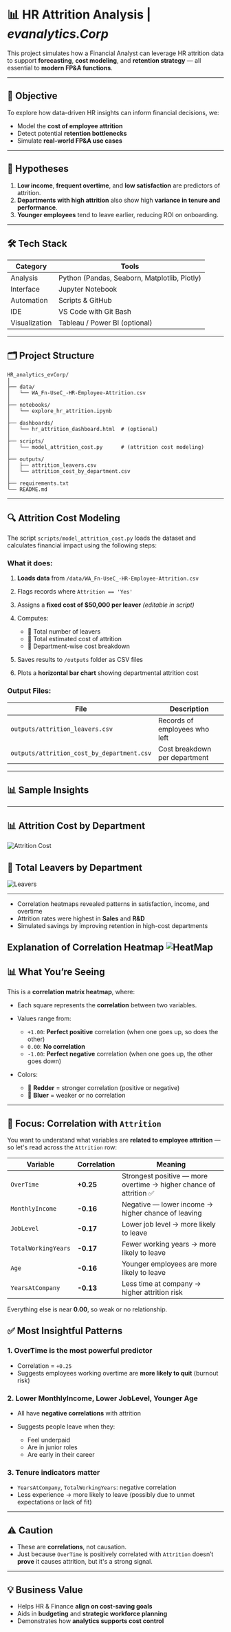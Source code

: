 # 📊 HR Attrition Analysis | *evanalytics.Corp*

This project simulates how a Financial Analyst can leverage HR attrition data to support **forecasting**, **cost modeling**, and **retention strategy** — all essential to **modern FP\&A functions**.

---

## 🎯 Objective

To explore how data-driven HR insights can inform financial decisions, we:

* Model the **cost of employee attrition**
* Detect potential **retention bottlenecks**
* Simulate **real-world FP\&A use cases**

---

## 🧪 Hypotheses

1. **Low income**, **frequent overtime**, and **low satisfaction** are predictors of attrition.
2. **Departments with high attrition** also show high **variance in tenure and performance**.
3. **Younger employees** tend to leave earlier, reducing ROI on onboarding.

---

## 🛠️ Tech Stack

| Category      | Tools                                        |
| ------------- | -------------------------------------------- |
| Analysis      | Python (Pandas, Seaborn, Matplotlib, Plotly) |
| Interface     | Jupyter Notebook                             |
| Automation    | Scripts & GitHub                             |
| IDE           | VS Code with Git Bash                        |
| Visualization | Tableau / Power BI (optional)                |

---

## 🗂️ Project Structure

```
HR_analytics_evCorp/
│
├── data/
│   └── WA_Fn-UseC_-HR-Employee-Attrition.csv
│
├── notebooks/
│   └── explore_hr_attrition.ipynb
│
├── dashboards/
│   └── hr_attrition_dashboard.html  # (optional)
│
├── scripts/
│   └── model_attrition_cost.py      # (attrition cost modeling)
│
├── outputs/
│   ├── attrition_leavers.csv
│   └── attrition_cost_by_department.csv
│
├── requirements.txt
└── README.md
```

---

## 🔍 Attrition Cost Modeling

The script `scripts/model_attrition_cost.py` loads the dataset and calculates financial impact using the following steps:

### What it does:

1. **Loads data** from `/data/WA_Fn-UseC_-HR-Employee-Attrition.csv`
2. Flags records where `Attrition == 'Yes'`
3. Assigns a **fixed cost of \$50,000 per leaver** *(editable in script)*
4. Computes:

   * 🔻 Total number of leavers
   * 💸 Total estimated cost of attrition
   * 🏢 Department-wise cost breakdown
5. Saves results to `/outputs` folder as CSV files
6. Plots a **horizontal bar chart** showing departmental attrition cost

### Output Files:

| File                                       | Description                   |
| ------------------------------------------ | ----------------------------- |
| `outputs/attrition_leavers.csv`            | Records of employees who left |
| `outputs/attrition_cost_by_department.csv` | Cost breakdown per department |

---

## 📊 Sample Insights

---

## 📊 Attrition Cost by Department

![Attrition Cost](outputs/plot_attrition_cost.png)

## 👥 Total Leavers by Department

![Leavers](outputs/plot_Number_of_Employees_Who_Left.png)

---


* Correlation heatmaps revealed patterns in satisfaction, income, and overtime
* Attrition rates were highest in **Sales** and **R\&D**
* Simulated savings by improving retention in high-cost departments


Explanation of Correlation Heatmap 
![HeatMap](outputs/correlation_heatmap.png)
---

## 📊 What You’re Seeing

This is a **correlation matrix heatmap**, where:

* Each square represents the **correlation** between two variables.
* Values range from:

  * `+1.00`: **Perfect positive** correlation (when one goes up, so does the other)
  * `0.00`: **No correlation**
  * `-1.00`: **Perfect negative** correlation (when one goes up, the other goes down)
* Colors:

  * 🔴 **Redder** = stronger correlation (positive or negative)
  * 🔵 **Bluer** = weaker or no correlation

---

## 🔎 Focus: Correlation with `Attrition`

You want to understand what variables are **related to employee attrition** — so let's read across the `Attrition` row:

| Variable            | Correlation | Meaning                                                           |
| ------------------- | ----------- | ----------------------------------------------------------------- |
| `OverTime`          | **+0.25**   | Strongest positive — more overtime → higher chance of attrition ✅ |
| `MonthlyIncome`     | **-0.16**   | Negative — lower income → higher chance of leaving                |
| `JobLevel`          | **-0.17**   | Lower job level → more likely to leave                            |
| `TotalWorkingYears` | **-0.17**   | Fewer working years → more likely to leave                        |
| `Age`               | **-0.16**   | Younger employees are more likely to leave                        |
| `YearsAtCompany`    | **-0.13**   | Less time at company → higher attrition risk                      |

Everything else is near **0.00**, so weak or no relationship.


## ✅ Most Insightful Patterns

### 1. **OverTime is the most powerful predictor**

* Correlation = `+0.25`
* Suggests employees working overtime are **more likely to quit** (burnout risk)

### 2. **Lower MonthlyIncome, Lower JobLevel, Younger Age**

* All have **negative correlations** with attrition
* Suggests people leave when they:

  * Feel underpaid
  * Are in junior roles
  * Are early in their career

### 3. **Tenure indicators matter**

* `YearsAtCompany`, `TotalWorkingYears`: negative correlation
* Less experience → more likely to leave (possibly due to unmet expectations or lack of fit)

---

## ⚠️ Caution

* These are **correlations**, not causation.
* Just because `OverTime` is positively correlated with `Attrition` doesn’t **prove** it causes attrition, but it's a strong signal.


---

## 💡 Business Value

* Helps HR & Finance **align on cost-saving goals**
* Aids in **budgeting** and **strategic workforce planning**
* Demonstrates how **analytics supports cost control**


